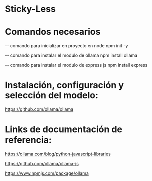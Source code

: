 # Sticky-Less

# Comandos necesarios

-- comando para inicializar en proyecto en node
npm init -y

-- comando para instalar el modulo de ollama
npm install ollama

-- comando para instalar el modulo de express js
npm install express

# Instalación, configuración y selección del modelo:

https://github.com/ollama/ollama



# Links de documentación de referencia:

https://ollama.com/blog/python-javascript-libraries

https://github.com/ollama/ollama-js

https://www.npmjs.com/package/ollama

